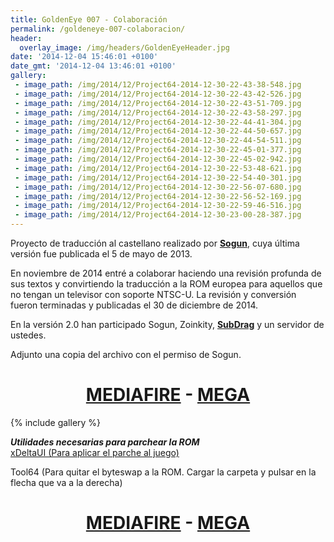 ```yaml
---
title: GoldenEye 007 - Colaboración
permalink: /goldeneye-007-colaboracion/
header:
  overlay_image: /img/headers/GoldenEyeHeader.jpg
date: '2014-12-04 15:46:01 +0100'
date_gmt: '2014-12-04 13:46:01 +0100'
gallery:
 - image_path: /img/2014/12/Project64-2014-12-30-22-43-38-548.jpg
 - image_path: /img/2014/12/Project64-2014-12-30-22-43-42-526.jpg
 - image_path: /img/2014/12/Project64-2014-12-30-22-43-51-709.jpg
 - image_path: /img/2014/12/Project64-2014-12-30-22-43-58-297.jpg
 - image_path: /img/2014/12/Project64-2014-12-30-22-44-41-304.jpg
 - image_path: /img/2014/12/Project64-2014-12-30-22-44-50-657.jpg
 - image_path: /img/2014/12/Project64-2014-12-30-22-44-54-511.jpg
 - image_path: /img/2014/12/Project64-2014-12-30-22-45-01-377.jpg
 - image_path: /img/2014/12/Project64-2014-12-30-22-45-02-942.jpg
 - image_path: /img/2014/12/Project64-2014-12-30-22-53-48-621.jpg
 - image_path: /img/2014/12/Project64-2014-12-30-22-54-40-301.jpg
 - image_path: /img/2014/12/Project64-2014-12-30-22-56-07-680.jpg
 - image_path: /img/2014/12/Project64-2014-12-30-22-56-52-169.jpg
 - image_path: /img/2014/12/Project64-2014-12-30-22-59-46-516.jpg
 - image_path: /img/2014/12/Project64-2014-12-30-23-00-28-387.jpg
---
```

Proyecto de traducción al castellano realizado por **[Sogun](http://sogunstudio.blogspot.com.es/)**, 
cuya última versión fue publicada el 5 de mayo de 2013.

En noviembre de 2014 entré a colaborar haciendo una revisión profunda de sus textos y convirtiendo 
la traducción a la ROM europea para aquellos que no tengan un televisor con soporte NTSC-U. La 
revisión y conversión fueron terminadas y publicadas el 30 de diciembre de 2014.

En la versión 2.0 han participado Sogun, Zoinkity, **[SubDrag](http://www.goldeneyevault.com/)** 
y un servidor de ustedes.

Adjunto una copia del archivo con el permiso de Sogun.

<h1 style="text-align: center;"><strong><a href="http://www.mediafire.com/download/wk6b3xanx2kbkqp/gespanishtranslationv20%5Bsogun-ilducci%5D.zip">MEDIAFIRE</a> - <a href="https://mega.nz/#!9IsDAQJY!JoGJSCmv7aOyfgdXhphB-gzleztypmOVCBungpVwZzs">MEGA</a></strong></h1>  

{% include gallery %}

**_Utilidades necesarias para parchear la ROM_**  
[xDeltaUI (Para aplicar el parche al juego)](http://www.romhacking.net/utilities/598/)

Tool64 (Para quitar el byteswap a la ROM. Cargar la carpeta y pulsar en la flecha que va a la derecha)

<h1 style="text-align: center;"><strong><a href="http://www.mediafire.com/download/5z5e3813mdqp8tm/Tool64_v1.11Beta1.zip">MEDIAFIRE</a> - <a href="https://mega.nz/#!sZM3EaaL!6VxPMLqdJ4L1eCnqqiMkNaYB0Xr0e9L3tOKe9y8eXHI">MEGA</a></strong></h1>
